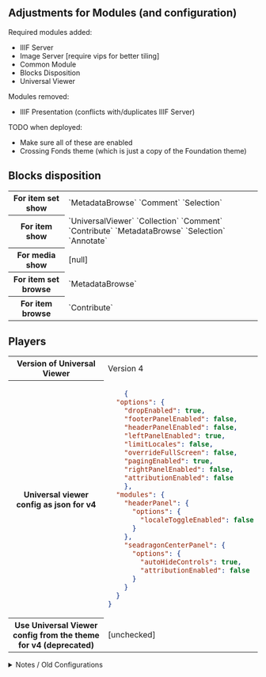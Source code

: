 ## Adjustments for Modules (and configuration)

Required modules added:

* IIIF Server
* Image Server [require vips for better tiling]
* Common Module
* Blocks Disposition
* Universal Viewer

Modules removed:

* IIIF Presentation (conflicts with/duplicates IIIF Server)


TODO when deployed:

* Make sure all of these are enabled
* Crossing Fonds theme (which is just a copy of the Foundation theme) 

## Blocks disposition

<table>
  <tbody>
    <tr>
      <th>For item set show</th>
      <td>
`MetadataBrowse` `Comment` `Selection`
     </td>
    </tr>
    <tr>
      <th>For item show</th>
      <td>`UniversalViewer` `Collection` `Comment` `Contribute` `MetadataBrowse` `Selection` `Annotate`</td>
    </tr>
    <tr>
      <th>For media show</th>
      <td>[null]</td>
    </tr>
    <tr>
      <th>For item set browse</th>
      <td> `MetadataBrowse` </td>
    </tr>
    <tr>
      <th>For item browse</th>
      <td> `Contribute` </td>
    </tr>
  </tbody>
</table>

## Players

<table>
  <tbody>
    <tr>
      <th>Version of Universal Viewer</th>
      <td>Version 4</td>
    </tr>
    <tr>
      <th>Universal viewer config as json for v4</th>
      <td>

```json
    {
  "options": {
    "dropEnabled": true,
    "footerPanelEnabled": false,
    "headerPanelEnabled": false,
    "leftPanelEnabled": true,
    "limitLocales": false,
    "overrideFullScreen": false,
    "pagingEnabled": true,
    "rightPanelEnabled": false,
    "attributionEnabled": false
    },
  "modules": {
    "headerPanel": {
      "options": {
        "localeToggleEnabled": false
      }
    },
    "seadragonCenterPanel": {
      "options": {
        "autoHideControls": true,
        "attributionEnabled": false
      }
    }
  }
}
```
  </td>
    </tr>
    <tr>
      <th>Use Universal Viewer config from the theme for v4 (deprecated)</th>
      <td>[unchecked]</td>
    </tr>
  </tbody>
</table>


<details>

<summary>Notes / Old Configurations</summary>

## Mirador 

```json
{
    "window": {
        "allowClose": false,
        "allowFullscreen": true,
        "allowMaximize": false,
        "allowTopMenuButton": true,
        "allowWindowSideBar": false,
        "sideBarPanel": "info",
        "defaultSideBarPanel": "attribution",
        "sideBarOpenByDefault": false,
        "defaultView": "single",
        "forceDrawAnnotations": false,
        "highlightAllAnnotations": false,
        "showLocalePicker": true,
        "sideBarOpen": false,
        "switchCanvasOnSearch": true,
        "imageToolsEnabled": true,
        "panels": {
            "info": true,
            "attribution": true,
            "canvas": true,
            "annotations": true,
            "search": true,
            "layers": true
        }
    },
    "thumbnailNavigation": {
        "defaultPosition": "off",
        "displaySettings": true
    },
    "workspace": {
        "showZoomControls": true,
        "allowNewWindows": false,
        "isWorkspaceAddVisible": false
    },
    "workspaceControlPanel": {
        "enabled": false
    }
}
```

Interacting with the iiifServer to get public URL:

```
$iiifUrl = $plugins->get('iiifUrl');
$iiifUrl($resource, '', $VERSION) 
```
</details>